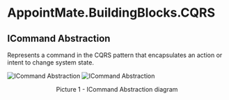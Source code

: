﻿# AppointMate.BuildingBlocks.CQRS

## ICommand Abstraction
Represents a command in the CQRS pattern that encapsulates an action or intent to change system state.

![ICommand Abstraction](/images/ICommandAbstraction-Dark.png#gh-dark-mode-only)
![ICommand Abstraction](/images/ICommandAbstraction-Light.png#gh-light-mode-only)
<p align="center">Picture 1 - ICommand Abstraction diagram</p>